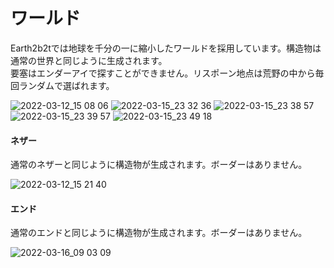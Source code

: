 # ワールド
Earth2b2tでは地球を千分の一に縮小したワールドを採用しています。構造物は通常の世界と同じように生成されます。  
要塞はエンダーアイで探すことができません。リスポーン地点は荒野の中から毎回ランダムで選ばれます。  

![2022-03-12_15 08 06](https://user-images.githubusercontent.com/80201746/158491853-ffcc0521-fbae-4ec2-9e86-0e115ba8e544.png)
![2022-03-15_23 32 36](https://user-images.githubusercontent.com/80201746/158492213-3e65ff7e-f5df-4813-9e97-94b446960979.png)
![2022-03-15_23 38 57](https://user-images.githubusercontent.com/80201746/158492384-4a07df07-42c5-48d6-bfaf-94372346f912.png)
![2022-03-15_23 39 57](https://user-images.githubusercontent.com/80201746/158492393-24a3ca1e-815c-45bc-9508-280bfceb4426.png)
![2022-03-15_23 49 18](https://user-images.githubusercontent.com/80201746/158492108-61f882e5-3486-4271-a7c4-09541d99b015.png)

#### ネザー
通常のネザーと同じように構造物が生成されます。ボーダーはありません。

![2022-03-12_15 21 40](https://user-images.githubusercontent.com/80201746/158006957-6fde16ef-52fa-4f6c-9715-853500671740.png)

#### エンド
通常のエンドと同じように構造物が生成されます。ボーダーはありません。

![2022-03-16_09 03 09](https://user-images.githubusercontent.com/80201746/158491823-ce4bb11d-e858-454d-b6a8-a13169901632.png)

